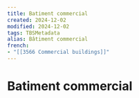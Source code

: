 ```yaml
---
title: Batiment commercial
created: 2024-12-02
modified: 2024-12-02
tags: TBSMetadata
alias: Bâtiment commercial
french:
- "[[3566 Commercial buildings]]"
---
```

# Batiment commercial
